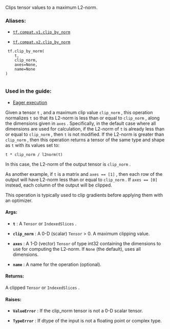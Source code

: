 Clips tensor values to a maximum L2-norm.



### Aliases:

- [ `tf.compat.v1.clip_by_norm` ](/api_docs/python/tf/clip_by_norm)

- [ `tf.compat.v2.clip_by_norm` ](/api_docs/python/tf/clip_by_norm)



```
 tf.clip_by_norm(
    t,
    clip_norm,
    axes=None,
    name=None
)
 
```



### Used in the guide:

- [Eager execution](https://tensorflow.google.cn/guide/eager)

Given a tensor  `t` , and a maximum clip value  `clip_norm` , this operation
normalizes  `t`  so that its L2-norm is less than or equal to  `clip_norm` ,
along the dimensions given in  `axes` . Specifically, in the default case
where all dimensions are used for calculation, if the L2-norm of  `t`  is
already less than or equal to  `clip_norm` , then  `t`  is not modified. If
the L2-norm is greater than  `clip_norm` , then this operation returns a
tensor of the same type and shape as  `t`  with its values set to:

 `t * clip_norm / l2norm(t)` 

In this case, the L2-norm of the output tensor is  `clip_norm` .

As another example, if  `t`  is a matrix and  `axes == [1]` , then each row
of the output will have L2-norm less than or equal to  `clip_norm` . If
 `axes == [0]`  instead, each column of the output will be clipped.

This operation is typically used to clip gradients before applying them with
an optimizer.



#### Args:

- **`t`** : A  `Tensor`  or  `IndexedSlices` .

- **`clip_norm`** : A 0-D (scalar)  `Tensor`  > 0. A maximum clipping value.

- **`axes`** : A 1-D (vector)  `Tensor`  of type int32 containing the dimensions
to use for computing the L2-norm. If  `None`  (the default), uses all
dimensions.

- **`name`** : A name for the operation (optional).



#### Returns:
A clipped  `Tensor`  or  `IndexedSlices` .



#### Raises:

- **`ValueError`** : If the clip_norm tensor is not a 0-D scalar tensor.

- **`TypeError`** : If dtype of the input is not a floating point or
complex type.


